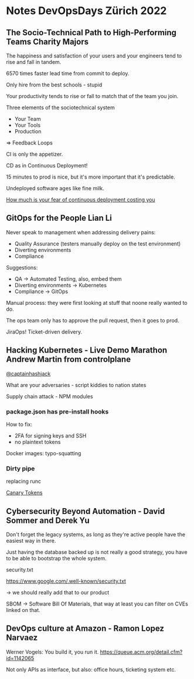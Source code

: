 # Notes DevOpsDays Zürich 2022

## The Socio-Technical Path to High-Performing Teams Charity Majors
The happiness and satisfaction of your users and your engineers tend to rise
and fall in tandem.

6570 times faster lead time from commit to deploy.

Only hire from the best schools - stupid

Your productivity tends to rise or fall to match that of the team you join.

Three elements of the sociotechnical system

 - Your Team
 - Your Tools
 - Production

=> Feedback Loops

CI is only the appetizer.

CD as in Continuous Deployment!

15 minutes to prod is nice, but it's more important that it's predictable.

Undeployed software ages like fine milk.

[How much is your fear of continuous deployment costing you](https://charity.wtf/2021/02/19/how-much-is-your-fear-costing-you/)

## GitOps for the People Lian Li
Never speak to management when addressing delivery pains:

- Quality Assurance (testers manually deploy on the test environment)
- Diverting environments
- Compliance

Suggestions:

- QA -> Automated Testing, also, embed them
- Diverting environments -> Kubernetes
- Compliance -> GitOps

Manual process: they were first looking at stuff that noone really wanted to do.

The ops team only has to approve the pull request, then it goes to prod.

JiraOps! Ticket-driven delivery.

## Hacking Kubernetes - Live Demo Marathon Andrew Martin from controlplane
[@captainhashjack](https://twitter.com/captainhashjack)

What are your adversaries - script kiddies to nation states

Supply chain attack - NPM modules

### package.json has pre-install hooks

How to fix:
- 2FA for signing keys and SSH
- no plaintext tokens

Docker images: typo-squatting

### Dirty pipe
replacing runc

[Canary Tokens](https://www.canarytokens.org/generate)

## Cybersecurity Beyond Automation - David Sommer and Derek Yu
Don't forget the legacy systems, as long as they're active people have the
easiest way in there.

Just having the database backed up is not really a good strategy, you have
to be able to bootstrap the whole system.

security.txt

https://www.google.com/.well-known/security.txt

-> we should really add that to our product

SBOM -> Software Bill Of Materials, that way at least you can filter on CVEs linked on that.

## DevOps culture at Amazon - Ramon Lopez Narvaez
Werner Vogels: You build it, you run it. https://queue.acm.org/detail.cfm?id=1142065

Not only APIs as interface, but also: office hours, ticketing system etc.



